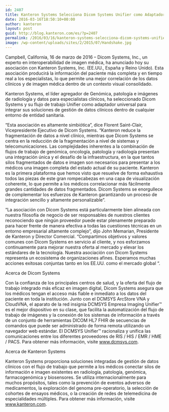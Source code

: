 ```yaml
---
id: 2407
title: Kanteron Systems Selecciona Dicom Systems Unifier como Adaptador Universal de Imagen Médica
date: 2016-03-16T18:50:10+00:00
author: kanteron
layout: post
guid: http://blog.kanteron.com/es/?p=2407
permalink: /2016/03/16/kanteron-systems-selecciona-dicom-systems-unifier-como-adaptador-universal-de-imagen-medica/
image: /wp-content/uploads/sites/2/2015/07/Handshake.jpg
---
```

Campbell, California, 16 de marzo de 2016 – Dicom Systems, Inc., un experto en interoperabilidad de imagen médica, ha anunciado hoy su asociación con Kanteron Systems, Inc. (EE.UU., España y Reino Unido). Esta asociación producirá la información del paciente más completa y en tiempo real a los especialistas, lo que permite una mejor correlación de los datos clínicos y de imagen médica dentro de un contexto visual consolidado.

Kanteron Systems, el líder agregador de Genómica, patología e imágenes de radiología y datos para especialistas clínicos, ha seleccionado Dicom Systems y su flujo de trabajo Unifier como adaptador universal para integrar sus soluciones de gestión de datos clínicos dentro de cualquier entorno de entidad sanitaria.

&#8220;Esta asociación es altamente simbiótica&#8221;, dice Florent Saint-Clair, Vicepresidente Ejecutivo de Dicom Systems. &#8220;Kanteron reduce la fragmentación de datos a nivel clínico, mientras que Dicom Systems se centra en la reducción de la fragmentación a nivel de sistemas y telecomunicaciones. Las complejidades inherentes a la combinación de flujos de trabajo de genómica, oncología, patología y radiología presentan una integración única y el desafío de la infraestructura, en la que tantos silos fragmentados de datos e imagen son necesarios para presentar a los médicos una imagen completa del estado actual de su paciente. Kanteron es la primera plataforma que hemos visto que resuelve de forma exhaustiva todos las piezas de este gran rompecabezas en una capa de visualización coherente, lo que permite a los médicos correlacionar más fácilmente grandes cantidades de datos fragmentados. Dicom Systems se enorgullece de complementar los esfuerzos de Kanteron garantizando un proceso de integración sencillo y altamente personalizable&#8221;.

&#8220;La asociación con Dicom Systems está particularmente bien alineada con nuestra filosofía de negocio de ser responsables de nuestros clientes reconociendo que ningún proveedor puede estar plenamente preparado para hacer frente de manera efectiva a todas las cuestiones técnicas en un entorno empresarial altamente complejo&#8221;, dijo John Memarian, Presidente de Kanteron y Director Comercial. &#8220;Compartimos objetivos y valores comunes con Dicom Systems en servicio al cliente, y nos esforzamos continuamente para mejorar nuestra oferta al mercado y elevar los estándares de la tecnología. Nuestra asociación con Dicom Systems representa un ecosistema de organizaciones afines. Esperamos muchas acciones exitosas conjuntas tanto en los EE.UU. como el mercado global &#8220;.

Acerca de Dicom Systems
  
Con la confianza de los principales centros de salud, y la oferta del flujo de trabajo integrado más eficaz en imagen digital, Dicom Systems asegura que los médicos tengan el acceso más fiable e inmediato a los datos del paciente en toda la institución. Junto con el DCMSYS ArcStore VNA y CloudVNA, el aparato de la red insignia DCMSYS Empresa Imaging Unifier™ es el mejor dispositivo en su clase, que facilita la automatización del flujo de trabajo de imágenes y la conexión de los sistemas de información a través de un conjunto de herramientas DICOM HL7 FHIR de secuencias de comandos que puede ser administrado de forma remota utilizando un navegador web estándar. El DCMSYS Unifier™ racionaliza y unifica las comunicaciones entre los diferentes proveedores de RIS / HIS / EMR / HME / PACS. Para obtener más información, visite www.dcmsys.com.

Acerca de Kanteron Systems
  
Kanteron Systems proporciona soluciones integradas de gestión de datos clínicos con el flujo de trabajo que permite a los médicos conectar silos de información e imagen existentes en radiología, patología, genómica, farmacogenómica y biosensores. Se utiliza internacionalmente para muchos propósitos, tales como la prevención de eventos adversos de medicamentos, la exploración del genoma pre-operatorio, la selección de cohortes de ensayos médicos, o la creación de redes de telemedicina de especialidades múltiples. Para obtener más información, visite www.kanteron.com.